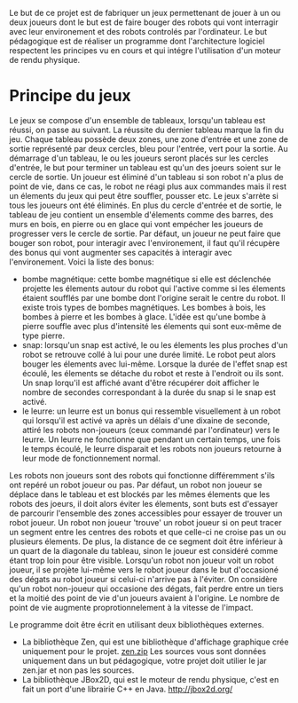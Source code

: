 Le but de ce projet est de fabriquer un jeux permettenant de jouer à un ou deux joueurs dont le but est de faire bouger des robots qui vont interragir avec leur environement et des robots controlés par l'ordinateur.
Le but pédagogique est de réaliser un programme dont l'architecture logiciel respectent les principes vu en cours et qui intégre l'utilisation d'un moteur de rendu physique.

# Principe du jeux #
Le jeux se compose d'un ensemble de tableaux, lorsqu'un tableau est réussi, on passe au suivant. La réussite du dernier tableau marque la fin du jeu.
Chaque tableau possède deux zones, une zone d'entrée et une zone de sortie représenté par deux cercles, bleu pour l'entrée, vert pour la sortie. Au démarrage d'un tableau, le ou les joueurs seront placés sur les cercles d'entrée, le but pour terminer un tableau est qu'un des joeurs soient sur le cercle de sortie.
Un joueur est éliminé d'un tableau si son robot n'a plus de point de vie, dans ce cas, le robot ne réagi plus aux commandes mais il rest un élements du jeux qui peut être souffler, pousser etc. Le jeux s'arrète si tous les joueurs ont été éliminés.
En plus du cercle d'entrée et de sortie, le tableau de jeu contient un ensemble d'élements comme des barres, des murs en bois, en pierre ou en glace qui vont empécher les joueurs de progresser vers le cercle de sortie.
Par défaut, un joueur ne peut faire que bouger son robot, pour interagir avec l'environement, il faut qu'il récupère des bonus qui vont augmenter ses capacités à interagir avec l'environement.
Voici la liste des bonus:
  * bombe magnétique: cette bombe magnétique si elle est déclenchée projette les élements autour du robot qui l'active comme si les élements étaient soufflés par une bombe dont l'origine serait le centre du robot.
Il existe trois types de bombes magnétiques. Les bombes à bois, les bombes à pierre et les bombes à glace. L'idée est qu'une bombe à pierre souffle avec plus d'intensité les élements qui sont eux-même de type pierre.
  * snap: lorsqu'un snap est activé, le ou les élements les plus proches d'un robot se retrouve collé à lui pour une durée limité. Le robot peut alors bouger les élements avec lui-même. Lorsque la durée de l'effet snap est écoulé, les élements se détache du robot et reste à l'endroit ou ils sont.
Un snap lorqu'il est affiché avant d'être récupérer doit afficher le nombre de secondes correspondant à la durée du snap si le snap est activé.
  * le leurre: un leurre est un bonus qui ressemble visuellement à un robot qui lorsqu'il est activé va après un délais d'une dixaine de seconde, attiré les robots non-joueurs (ceux commandé par l'ordinateur) vers le leurre. Un leurre ne fonctionne que pendant un certain temps, une fois le temps écoulé, le leurre disparait et les robots non joueurs retourne à leur mode de fonctionnement normal.


Les robots non joueurs sont des robots qui fonctionne différemment s'ils ont repéré un robot joueur ou pas. Par défaut, un robot non joueur se déplace dans le tableau et est blockés par les mêmes élements que les robots des joeurs, il doit alors éviter les élements, sont buts est d'essayer de parcourir l'ensemble des zones accessibles pour essayer de trouver un robot joueur.
Un robot non joueur 'trouve' un robot joueur si on peut tracer un segment entre les centres des robots et que celle-ci ne croise pas un ou plusieurs élements. De plus, la distance de ce segment doit être inférieur à un quart de la diagonale du tableau, sinon le joueur est considéré comme étant trop loin pour être visible.
Lorsqu'un robot non joueur voit un robot joueur, il se projète lui-même vers le robot joueur dans le but d'occasioné des dégats au robot joueur si celui-ci n'arrive pas à l'éviter. On considère qu'un robot non-joueur qui occasione des dégats, fait perdre entre un tiers et la moitié des point de vie d'un joueurs avaient à l'origine. Le nombre de point de vie augmente proprotionnelement à la vitesse de l'impact.

Le programme doit être écrit en utilisant deux bibliothèques externes.
  * La bibliothèque Zen, qui est une bibliothèque d'affichage graphique crée uniquement pour le projet. [zen.zip](http://igm.univ-mlv.fr/ens/IR/IR2/2011-2012/Java_Avance/src/zen/zen.zip)
Les sources vous sont données uniquement dans un but pédagogique, votre projet doit utilier le jar zen.jar et non pas les sources.
  * La bibliothèque JBox2D, qui est le moteur de rendu physique, c'est en fait un port d'une librairie C++ en Java. http://jbox2d.org/